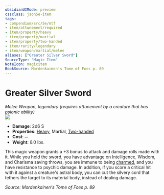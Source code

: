 ```yaml
---
obsidianUIMode: preview
cssclass: json5e-item
tags:
- compendium/src/5e/mtf
- item/attunement/required
- item/property/heavy
- item/property/martial
- item/property/two-handed
- item/rarity/legendary
- item/weapon/martial/melee
aliases: ["Greater Silver Sword"]
SourceType: "Magic Item"
NoteIcon: magicitem
BookSource: Mordenkainen's Tome of Foes p. 89
---
```

# Greater Silver Sword
*Melee Weapon, legendary (requires attunement by a creature that has psionic ability)*  
![](/2-Mechanics/CLI/items/img/greater-silver-sword.webp#right)  

- **Damage**: 2d6 S
- **Properties**: [Heavy](/2-Mechanics/CLI/rules/item-properties.md#Heavy), Martial, [Two-handed](/2-Mechanics/CLI/rules/item-properties.md#Two-handed)
- **Cost**: ⏤
- **Weight**: 6.0 lbs.

This magic weapon grants a +3 bonus to attack and damage rolls made with it. While you hold the sword, you have advantage on Intelligence, Wisdom, and Charisma saving throws, you are immune to being [charmed](/2-Mechanics/CLI/rules/conditions.md#charmed), and you have resistance to psychic damage. In addition, if you score a critical hit with it against a creature's astral body, you can cut the silvery cord that tethers the target to its material body, instead of dealing damage.

*Source: Mordenkainen's Tome of Foes p. 89*